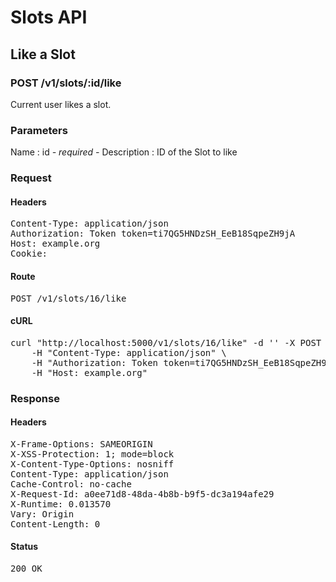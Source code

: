# Slots API

## Like a Slot

### POST /v1/slots/:id/like

Current user likes a slot.

### Parameters

Name : id *- required -*
Description : ID of the Slot to like

### Request

#### Headers

<pre>Content-Type: application/json
Authorization: Token token=ti7QG5HNDzSH_EeB18SqpeZH9jA
Host: example.org
Cookie: </pre>

#### Route

<pre>POST /v1/slots/16/like</pre>

#### cURL

<pre class="request">curl &quot;http://localhost:5000/v1/slots/16/like&quot; -d &#39;&#39; -X POST \
	-H &quot;Content-Type: application/json&quot; \
	-H &quot;Authorization: Token token=ti7QG5HNDzSH_EeB18SqpeZH9jA&quot; \
	-H &quot;Host: example.org&quot;</pre>

### Response

#### Headers

<pre>X-Frame-Options: SAMEORIGIN
X-XSS-Protection: 1; mode=block
X-Content-Type-Options: nosniff
Content-Type: application/json
Cache-Control: no-cache
X-Request-Id: a0ee71d8-48da-4b8b-b9f5-dc3a194afe29
X-Runtime: 0.013570
Vary: Origin
Content-Length: 0</pre>

#### Status

<pre>200 OK</pre>

